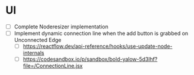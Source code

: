 # UI
- [ ] Complete Noderesizer implementation
- [ ] Implement dynamic connection line when the add button is grabbed on Unconnected Edge
    - [ ] https://reactflow.dev/api-reference/hooks/use-update-node-internals
    - [ ] https://codesandbox.io/p/sandbox/bold-yalow-5d3lhf?file=/ConnectionLine.jsx
